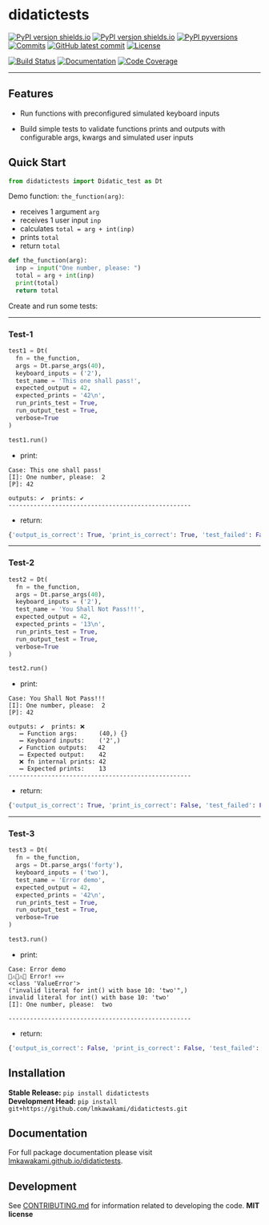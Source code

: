 # didatictests

[![PyPI version shields.io](https://img.shields.io/pypi/status/didatictests.svg)](https://pypi.org/project/didatictests/)
[![PyPI version shields.io](https://img.shields.io/pypi/v/didatictests.svg)](https://pypi.org/project/didatictests/)
[![PyPI pyversions](https://img.shields.io/pypi/pyversions/didatictests.svg)](https://pypi.org/project/didatictests/)
[![Commits](https://img.shields.io/github/commits-since/lmkawakami/didatictests/v0.0.1.svg)](https://github.com/lmkawakami/didatictests/commits/main)
[![GitHub latest commit](https://img.shields.io/github/last-commit/lmkawakami/didatictests/main)](https://github.com/lmkawakami/didatictests/commits/main)
[![License](https://img.shields.io/github/license/lmkawakami/didatictests.svg)](https://github.com/lmkawakami/didatictests/blob/main/LICENSE)

[![Build Status](https://github.com/lmkawakami/didatictests/workflows/Build%20Main/badge.svg)](https://github.com/lmkawakami/didatictests/actions)
[![Documentation](https://github.com/lmkawakami/didatictests/workflows/Documentation/badge.svg)](https://lmkawakami.github.io/didatictests/)
[![Code Coverage](https://codecov.io/gh/lmkawakami/didatictests/branch/main/graph/badge.svg)](https://codecov.io/gh/lmkawakami/didatictests)

---

## Features

-   Run functions with preconfigured simulated keyboard inputs

-   Build simple tests to validate functions prints and outputs with configurable args, kwargs and simulated user inputs

## Quick Start

```python
from didatictests import Didatic_test as Dt
```

Demo function: `the_function(arg)`:
  - receives 1 argument `arg`
  - receives 1 user input `inp`
  - calculates `total = arg + int(inp)`
  - prints `total`
  - return `total`

```python
def the_function(arg):
  inp = input("One number, please: ")
  total = arg + int(inp)
  print(total)
  return total
```

Create and run some tests:

---
### Test-1

```python
test1 = Dt(
  fn = the_function,
  args = Dt.parse_args(40),
  keyboard_inputs = ('2'),
  test_name = 'This one shall pass!',
  expected_output = 42,
  expected_prints = '42\n',
  run_prints_test = True,
  run_output_test = True,
  verbose=True
)

test1.run()
```
- print:
```
Case: This one shall pass!
[I]: One number, please:  2
[P]: 42

outputs: ✔️  prints: ✔️                
---------------------------------------------------
```
- return:
```python
{'output_is_correct': True, 'print_is_correct': True, 'test_failed': False, 'test_done': True}
```

---
### Test-2

```python
test2 = Dt(
  fn = the_function,
  args = Dt.parse_args(40),
  keyboard_inputs = ('2'),
  test_name = 'You Shall Not Pass!!!',
  expected_output = 42,
  expected_prints = '13\n',
  run_prints_test = True,
  run_output_test = True,
  verbose=True
)

test2.run()
```
- print:
```
Case: You Shall Not Pass!!!
[I]: One number, please:  2
[P]: 42

outputs: ✔️  prints: ❌                
   ➖ Function args:      (40,) {}
   ➖ Keyboard inputs:    ('2',)
   ✔️ Function outputs:   42                  
   ➖ Expected output:    42
   ❌ fn internal prints: 42
   ➖ Expected prints:    13
---------------------------------------------------
```
- return:
```python
{'output_is_correct': True, 'print_is_correct': False, 'test_failed': False, 'test_done': True}
```

---
### Test-3

```python
test3 = Dt(
  fn = the_function,
  args = Dt.parse_args('forty'),
  keyboard_inputs = ('two'),
  test_name = 'Error demo',
  expected_output = 42,
  expected_prints = '42\n',
  run_prints_test = True,
  run_output_test = True,
  verbose=True
)

test3.run()
```
- print:
```
Case: Error demo
🚨⚠️🚨⚠️🚨 Error! 💀💀💀
<class 'ValueError'>
("invalid literal for int() with base 10: 'two'",)
invalid literal for int() with base 10: 'two'
[I]: One number, please:  two

---------------------------------------------------
```
- return:
```python
{'output_is_correct': False, 'print_is_correct': False, 'test_failed': True, 'test_done': False}
```

## Installation

**Stable Release:** `pip install didatictests`<br>
**Development Head:** `pip install git+https://github.com/lmkawakami/didatictests.git`

## Documentation

For full package documentation please visit [lmkawakami.github.io/didatictests](https://lmkawakami.github.io/didatictests).

## Development

See [CONTRIBUTING.md](CONTRIBUTING.md) for information related to developing the code.
**MIT license**


